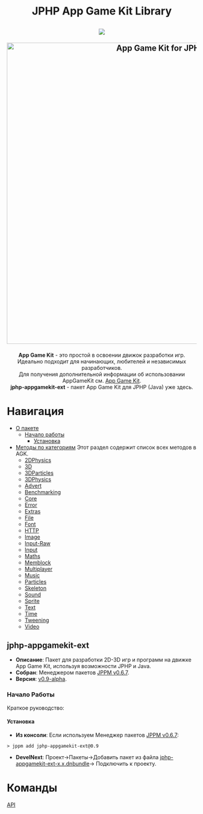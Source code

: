 <h1 align="center">JPHP App Game Kit Library</h1>
<h2 align="center">

<img src="https://img.shields.io/badge/made%20by-FibonacciFox-blue.svg" >

<!--lint disable no-literal-urls-->
<p align="center">
  <a href="https://github.com/FibonacciFox/jphp-appgamekit-ext">
    <img
      alt="App Game Kit for JPHP"
      src="https://dl.dropboxusercontent.com/s/9tyzk5e4iaa9ay7/Game%20Engine.svg?dl=0"
      width="800"
    />
  </a>
</p>
 
</h2>

<p align="center">
<b>App Game Kit</b> - это простой в освоении движок разработки игр.<br> 
Идеально подходит для начинающих, любителей и независимых разработчиков.<br>
Для получения дополнительной информации об использовании AppGameKit см. <a href="https://www.appgamekit.com/">App Game Kit</a>.<br>
<b>jphp-appgamekit-ext</b> - пакет App Game Kit для JPHP (Java) уже здесь.
</p>

# Навигация

- [О пакете](#jphp-appgamekit-ext)
  - [Начало работы](#начало-работы)
    - [Установка](#установка)
- [Методы по категориям](#методы)
Этот раздел содержит список всех методов в AGK.
    - [2DPhysics]()
    - [3D]()
    - [3DParticles]()
    - [3DPhysics]()
    - [Advert]()
    - [Benchmarking]()
    - [Core]()
    - [Error]()
    - [Extras]()
    - [File]()
    - [Font]()
    - [HTTP]()
    - [Image]()
    - [Input-Raw]()
    - [Input]()
    - [Maths]()
    - [Memblock]()
    - [Multiplayer]()
    - [Music]()
    - [Particles]()
    - [Skeleton]()
    - [Sound]()
    - [Sprite]()
    - [Text]()
    - [Time]()
    - [Tweening]()
    - [Video]()



## jphp-appgamekit-ext

- **Описание**: Пакет для разработки 2D-3D игр и программ на движке App Game Kit, используя возможности JPHP и Java.
- **Собран**: Менеджером пакетов [JPPM v0.6.7](https://github.com/jphp-group/jphp/releases).
- **Версия**: [v0.9-alpha](https://github.com/FibonacciFox/jphp-appgamekit-ext).

### Начало Работы

Краткое руководство:

#### Установка

- **Из консоли**: Если используем Менеджер пакетов [JPPM v0.6.7](https://github.com/jphp-group/jphp/releases):

```console
> jppm add jphp-appgamekit-ext@0.9
```

- **DevelNext**: Проект->Пакеты->Добавить пакет из файла [jphp-appgamekit-ext-x.x.dnbundle](https://github.com/FibonacciFox/jphp-appgamekit-ext/releases)->
  Подключить к проекту.

# Команды

[API](/docs/classes/fibonaccifox/AppGameKit.md)
